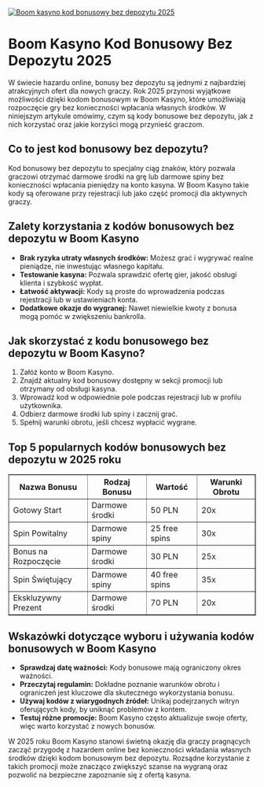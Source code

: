 [![Boom kasyno kod bonusowy bez depozytu 2025](https://123-caf.pages.dev/gitsignup.png)](https://vrmoo.ru/Bt82HjjY)

<h1>Boom Kasyno Kod Bonusowy Bez Depozytu 2025</h1> <p>W świecie hazardu online, bonusy bez depozytu są jednymi z najbardziej atrakcyjnych ofert dla nowych graczy. Rok 2025 przynosi wyjątkowe możliwości dzięki kodom bonusowym w Boom Kasyno, które umożliwiają rozpoczęcie gry bez konieczności wpłacania własnych środków. W niniejszym artykule omówimy, czym są kody bonusowe bez depozytu, jak z nich korzystać oraz jakie korzyści mogą przynieść graczom.</p>  <h2>Co to jest kod bonusowy bez depozytu?</h2> <p>Kod bonusowy bez depozytu to specjalny ciąg znaków, który pozwala graczowi otrzymać darmowe środki na grę lub darmowe spiny bez konieczności wpłacania pieniędzy na konto kasyna. W Boom Kasyno takie kody są oferowane przy rejestracji lub jako część promocji dla aktywnych graczy.</p>  <h2>Zalety korzystania z kodów bonusowych bez depozytu w Boom Kasyno</h2> <ul>   <li><strong>Brak ryzyka utraty własnych środków:</strong> Możesz grać i wygrywać realne pieniądze, nie inwestując własnego kapitału.</li>   <li><strong>Testowanie kasyna:</strong> Pozwala sprawdzić ofertę gier, jakość obsługi klienta i szybkość wypłat.</li>   <li><strong>Łatwość aktywacji:</strong> Kody są proste do wprowadzenia podczas rejestracji lub w ustawieniach konta.</li>   <li><strong>Dodatkowe okazje do wygranej:</strong> Nawet niewielkie kwoty z bonusa mogą pomóc w zwiększeniu bankrolla.</li> </ul>  <h2>Jak skorzystać z kodu bonusowego bez depozytu w Boom Kasyno?</h2> <ol>   <li>Załóż konto w Boom Kasyno.</li>   <li>Znajdź aktualny kod bonusowy dostępny w sekcji promocji lub otrzymany od obsługi kasyna.</li>   <li>Wprowadź kod w odpowiednie pole podczas rejestracji lub w profilu użytkownika.</li>   <li>Odbierz darmowe środki lub spiny i zacznij grać.</li>   <li>Spełnij warunki obrotu, jeśli chcesz wypłacić wygrane.</li> </ol>  <h2>Top 5 popularnych kodów bonusowych bez depozytu w 2025 roku</h2> <table border="1" cellpadding="8" cellspacing="0" style="border-collapse: collapse; width: 100%;">   <thead>     <tr>       <th>Nazwa Bonusu</th>       <th>Rodzaj Bonusu</th>       <th>Wartość</th>       <th>Warunki Obrotu</th>     </tr>   </thead>   <tbody>     <tr>       <td>Gotowy Start</td>       <td>Darmowe środki</td>       <td>50 PLN</td>       <td>20x</td>     </tr>     <tr>       <td>Spin Powitalny</td>       <td>Darmowe spiny</td>       <td>25 free spins</td>       <td>30x</td>     </tr>     <tr>       <td>Bonus na Rozpoczęcie</td>       <td>Darmowe środki</td>       <td>30 PLN</td>       <td>25x</td>     </tr>     <tr>       <td>Spin Świętujący</td>       <td>Darmowe spiny</td>       <td>40 free spins</td>       <td>35x</td>     </tr>     <tr>       <td>Ekskluzywny Prezent</td>       <td>Darmowe środki</td>       <td>70 PLN</td>       <td>20x</td>     </tr>   </tbody> </table>  <h2>Wskazówki dotyczące wyboru i używania kodów bonusowych w Boom Kasyno</h2> <ul>   <li><strong>Sprawdzaj datę ważności:</strong> Kody bonusowe mają ograniczony okres ważności.</li>   <li><strong>Przeczytaj regulamin:</strong> Dokładne poznanie warunków obrotu i ograniczeń jest kluczowe dla skutecznego wykorzystania bonusu.</li>   <li><strong>Używaj kodów z wiarygodnych źródeł:</strong> Unikaj podejrzanych witryn oferujących kody, by uniknąć problemów z kontem.</li>   <li><strong>Testuj różne promocje:</strong> Boom Kasyno często aktualizuje swoje oferty, więc warto korzystać z nowych bonusów.</li> </ul>  <p>W 2025 roku Boom Kasyno stanowi świetną okazję dla graczy pragnących zacząć przygodę z hazardem online bez konieczności wkładania własnych środków dzięki kodom bonusowym bez depozytu. Rozsądne korzystanie z takich promocji może znacząco zwiększyć szanse na wygraną oraz pozwolić na bezpieczne zapoznanie się z ofertą kasyna.</p>